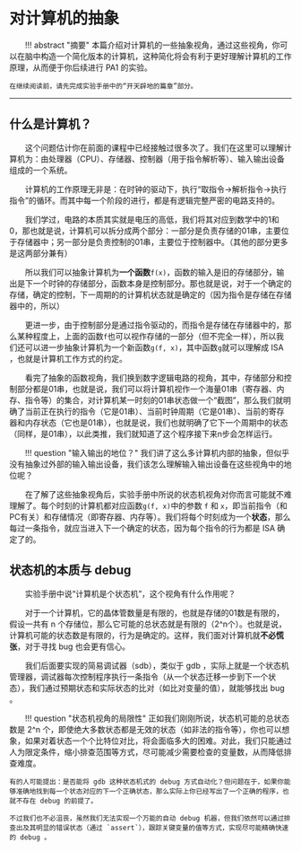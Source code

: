 <style>p { text-indent: 2em; }</style>

# 对计算机的抽象

!!! abstract "摘要"
    本篇介绍对计算机的一些抽象视角，通过这些视角，你可以在脑中构造一个简化版本的计算机，这种简化将会有利于更好理解计算机的工作原理，从而便于你后续进行 PA1 的实验。

    在继续阅读前，请先完成实验手册中的“开天辟地的篇章”部分。

---

## 什么是计算机？

这个问题估计你在前面的课程中已经接触过很多次了。我们在这里可以理解计算机为：由处理器（CPU）、存储器、控制器（用于指令解析等）、输入输出设备组成的一个系统。

计算机的工作原理无非是：在时钟的驱动下，执行“取指令→解析指令→执行指令”的循环。而其中每一个阶段的进行，都是有逻辑完整严密的电路支持的。

我们学过，电路的本质其实就是电压的高低，我们将其对应到数学中的1和0，那也就是说，计算机可以拆分成两个部分：一部分是负责存储的01串，主要位于存储器中；另一部分是负责控制的01串，主要位于控制器中。（其他的部分更多是这两部分兼有）

所以我们可以抽象计算机为**一个函数**`f(x)`，函数的输入是旧的存储部分，输出是下一个时钟的存储部分，函数本身是控制部分。那也就是说，对于一个确定的存储，确定的控制，下一周期的的计算机状态就是确定的（因为指令是存储在存储器中的，所以）

更进一步，由于控制部分是通过指令驱动的，而指令是存储在存储器中的，那么某种程度上，上面的函数`f`也可以视作存储的一部分（但不完全一样），所以我们还可以进一步抽象计算机为一个新函数`g(f, x)`，其中函数`g`就可以理解成 ISA ，也就是计算机工作方式的约定。

看完了抽象的函数视角，我们换到数字逻辑电路的视角，其中，存储部分和控制部分都是01串，也就是说，我们可以将计算机视作一个海量01串（寄存器、内存、指令等）的集合，对计算机某一时刻的01串状态做一个“截图”，那么我们就明确了当前正在执行的指令（它是01串）、当前时钟周期（它是01串）、当前的寄存器和内存状态（它也是01串），也就是说，我们也就明确了它下一个周期中的状态（同样，是01串），以此类推，我们就知道了这个程序接下来n步会怎样运行。

!!! question "输入输出的地位？"
    我们讲了这么多计算机内部的抽象，但似乎没有抽象过外部的输入输出设备，我们该怎么理解输入输出设备在这些视角中的地位呢？

在了解了这些抽象视角后，实验手册中所说的状态机视角对你而言可能就不难理解了。每个时刻的计算机都对应函数`g(f, x)`中的参数 `f` 和 `x`，即当前指令（和PC有关）和存储情况（即寄存器、内存等）。我们将每个时刻成为一个**状态**，那么每过一条指令，就应当进入下一个确定的状态，因为每个指令的行为都是 ISA 确定了的。


## 状态机的本质与 debug

实验手册中说“计算机是个状态机”，这个视角有什么作用呢？

对于一个计算机，它的晶体管数量是有限的，也就是存储的01数是有限的，假设一共有 n 个存储位，那么它可能的总状态就是有限的（2^n个）。也就是说，计算机可能的状态数是有限的，行为是确定的。这样，我们面对计算机就**不必慌张**，对于寻找 bug 也会更有信心。

我们后面要实现的简易调试器（sdb），类似于 gdb ，实际上就是一个状态机管理器，调试器每次控制程序执行一条指令（从一个状态迁移一步到下一个状态），我们通过预期状态和实际状态的比对（如比对变量的值），就能够找出 bug 。

!!! question "状态机视角的局限性"
    正如我们刚刚所说，状态机可能的总状态数是 2^n 个，即使绝大多数状态都是无效的状态（如非法的指令等），你也可以想象，如果对着状态一个个比特位对比，将会面临多大的困难。对此，我们只能通过人为限定条件，缩小排查范围等方式，尽可能减少需要检查的变量数，从而降低排查难度。

    有的人可能提出：是否能将 gdb 这种状态机式的 debug 方式自动化？但问题在于，如果你能够准确地找到每一个状态对应的下一个正确状态，那么实际上你已经写出了一个正确的程序，也就不存在 debug 的前提了。

    不过我们也不必沮丧，虽然我们无法实现一个万能的自动 debug 机器，但我们依然可以通过排查出及其明显的错误状态（通过 `assert`），跟踪关键变量的值等方式，实现尽可能精确快速的 debug 。

